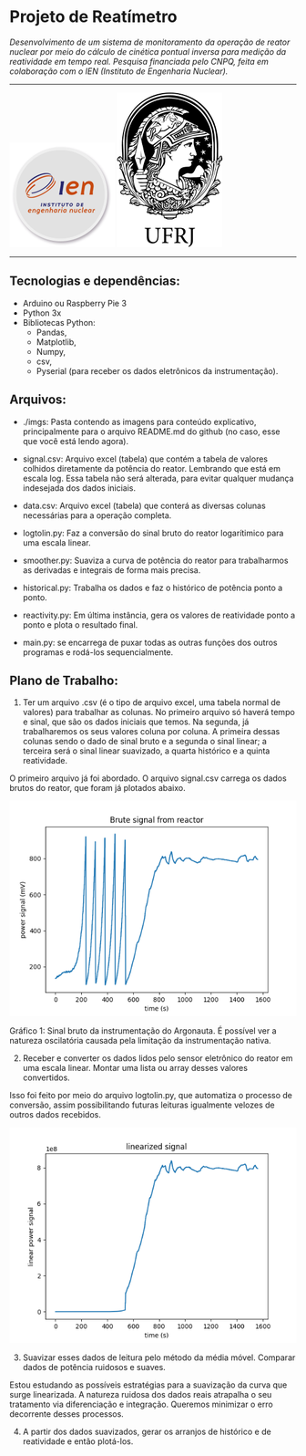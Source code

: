 # Projeto de Reatímetro
_Desenvolvimento de um sistema de monitoramento da operação de reator nuclear por meio do cálculo de cinética pontual inversa para medição da reatividade em tempo real. Pesquisa financiada pelo CNPQ, feita em colaboração com o IEN (Instituto de Engenharia Nuclear)._

---
![logo](./imgs/ien.png)
![logo](./imgs/ufrj.png)

---
## Tecnologias e dependências:

* Arduino ou Raspberry Pie 3
* Python 3x
* Bibliotecas Python:
    * Pandas, 
    * Matplotlib,
    * Numpy,
    * csv,
    * Pyserial (para receber os dados eletrônicos da instrumentação).

## Arquivos:


* ./imgs: Pasta contendo as imagens para conteúdo explicativo, principalmente para o arquivo README.md do github (no caso, esse que você está lendo agora).

* signal.csv: Arquivo excel (tabela) que contém a tabela de valores colhidos diretamente da potência do reator.  Lembrando que está em escala log. Essa tabela não será alterada, para evitar qualquer mudança indesejada dos dados iniciais.

* data.csv: Arquivo excel (tabela) que conterá as diversas colunas necessárias para a operação completa.

* logtolin.py: Faz a conversão do sinal bruto do reator logarítimico para uma escala linear.

* smoother.py: Suaviza a curva de potência do reator para trabalharmos as derivadas e integrais de forma mais precisa.

* historical.py: Trabalha os dados e faz o histórico de potência ponto a ponto.

* reactivity.py: Em última instância, gera os valores de reatividade ponto a ponto e plota o resultado final.

* main.py: se encarrega de puxar todas as outras funções dos outros programas e rodá-los sequencialmente.

## Plano de Trabalho:

1. Ter um arquivo .csv (é o tipo de arquivo excel, uma tabela normal de valores) para trabalhar as colunas. No primeiro arquivo só haverá tempo e sinal, que são os dados iniciais que temos. Na segunda, já trabalharemos os seus valores coluna por coluna. A primeira dessas colunas sendo o dado de sinal bruto e a segunda o sinal linear; a terceira será o sinal linear suavizado, a quarta histórico e a quinta reatividade.

<p> O primeiro arquivo já foi abordado. O arquivo signal.csv carrega os dados brutos do reator, que foram já plotados abaixo.</p>

![logo](./imgs/brute_signal.png)
<p>Gráfico 1: Sinal bruto da instrumentação do Argonauta. É possível ver a natureza oscilatória causada pela limitação da instrumentação nativa. </p>



2. Receber e converter os dados lidos pelo sensor eletrônico do reator em uma escala linear. Montar uma lista ou array desses valores convertidos.

<p> Isso foi feito por meio do arquivo logtolin.py, que automatiza o processo de conversão, assim possibilitando futuras leituras igualmente velozes de outros dados recebidos.</p>

![logo](./imgs/linear_signal.png)

3. Suavizar esses dados de leitura pelo método da média móvel. Comparar dados de potência ruidosos e suaves.

<p> Estou estudando as possíveis estratégias para a suavização da curva que surge linearizada. A natureza ruidosa dos dados reais atrapalha o seu tratamento via diferenciação e integração. Queremos minimizar o erro decorrente desses processos.</p>

4. A partir dos dados suavizados, gerar os arranjos de histórico e de reatividade e então plotá-los.